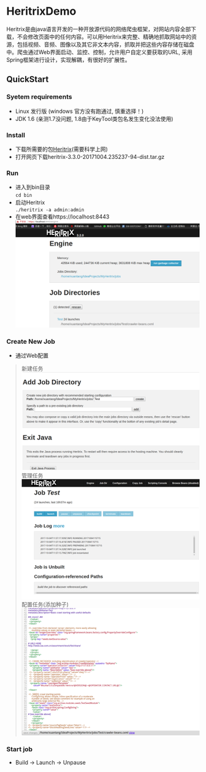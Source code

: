 # HeritrixDemo
  Heritrix是由java语言开发的一种开放源代码的网络爬虫框架，对网站内容全部下载，不会修改页面中的任何内容。可以用Heritrix来完整、精确地抓取网站中的资源，包括视频、音频、图像以及其它非文本内容，抓取并把这些内容存储在磁盘中。爬虫通过Web界面启动、监控、控制，允许用户自定义要获取的URL, 采用Spring框架进行设计，实现解耦，有很好的扩展性。

## QuickStart

### Syetem requirements
- Linux 发行版 (windows 官方没有跑通过, 慎重选择！)
- JDK 1.6 (亲测1.7没问题, 1.8由于KeyTool类包名发生变化没法使用)
### Install
- 下载所需要的包[Heritrix](https://builds.archive.org/job/Heritrix-3/lastBuild/org.archive.heritrix$heritrix/)(需要科学上网)
- 打开网页下载heritrix-3.3.0-20171004.235237-94-dist.tar.gz
### Run
- 进入到bin目录  
`cd bin`　　
- 启动Heritrix  
`./heritrix -a admin:admin`
- 在web界面查看https://localhost:8443　　
![Web UI](image/heritrix-1.png)
### Create New Job
- 通过Web配置　　
> 新建任务　　
![新建任务](image/heritrix-2.png)　　
> 管理任务　　
![管理任务](image/heritrix-3.png)  
> 配置任务(添加种子)
![配置任务](image/heritrix-4.png)  
### Start job
- Build -> Launch -> Unpause
